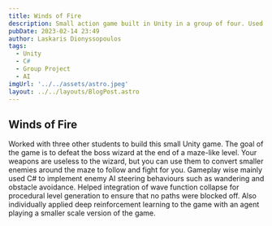 ```yaml
---
title: Winds of Fire
description: Small action game built in Unity in a group of four. Used C# scripts to implmement AI behaviours, and wave function collapse for procedural level generation.
pubDate: 2023-02-14 23:49
author: Laskaris Dionyssopoulos
tags: 
  - Unity
  - C#
  - Group Project
  - AI
imgUrl: '../../assets/astro.jpeg'
layout: ../../layouts/BlogPost.astro
---
```


## Winds of Fire

Worked with three other students to build this small Unity game. The goal of 
the game is to defeat the boss wizard at the end of a maze-like level. Your
weapons are useless to the wizard, but you can use them to convert smaller
enemies around the maze to follow and fight for you. Gameplay wise mainly
used C# to implement enemy AI steering behaviours such as wandering
and obstacle avoidance. Helped integration of wave function collapse
for procedural level generation to ensure that no paths were blocked off.
Also individually applied deep reinforcement learning to the game with an 
agent playing a smaller scale version of the game.